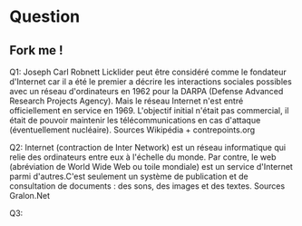 # Question
## Fork me !
Q1: Joseph Carl Robnett Licklider peut être considéré comme le fondateur d'Internet car il a été le premier a
décrire les interactions sociales possibles avec un réseau d'ordinateurs en 1962 pour la DARPA (Defense Advanced Research Projects Agency). Mais le réseau Internet n'est entré officiellement en service en 1969. L'objectif initial n'était pas commercial, il était de pouvoir maintenir les télécommunications en cas d'attaque (éventuellement nucléaire). Sources Wikipédia + contrepoints.org

Q2:
Internet (contraction de Inter Network) est un réseau informatique qui relie des ordinateurs entre eux à l'échelle du monde.
Par contre, le web (abréviation de World Wide Web ou toile mondiale) est un service d'Internet parmi d'autres.C'est seulement un système de publication et de consultation de documents : des sons, des images et des textes. Sources Gralon.Net

Q3:

